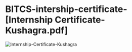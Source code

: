 # BITCS-intership-certificate-[Internship Certificate- Kushagra.pdf]
![Internship-Certificate-Kushagra](https://user-images.githubusercontent.com/85934954/185568495-17c02ab3-4230-4dc6-beb8-cf4a3f32b79a.jpg)
